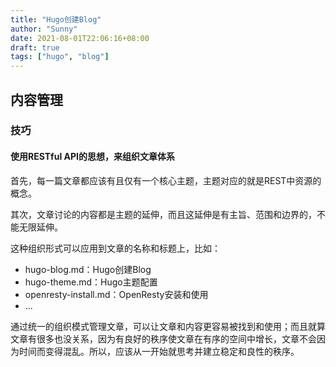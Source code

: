 ```yaml
---
title: "Hugo创建Blog"
author: "Sunny"
date: 2021-08-01T22:06:16+08:00
draft: true
tags: ["hugo", "blog"]
---
```


## 内容管理

### 技巧

#### 使用RESTful API的思想，来组织文章体系

首先，每一篇文章都应该有且仅有一个核心主题，主题对应的就是REST中资源的概念。

其次，文章讨论的内容都是主题的延伸，而且这延伸是有主旨、范围和边界的，不能无限延伸。

这种组织形式可以应用到文章的名称和标题上，比如：

- hugo-blog.md：Hugo创建Blog
- hugo-theme.md：Hugo主题配置
- openresty-install.md：OpenResty安装和使用
- ...

通过统一的组织模式管理文章，可以让文章和内容更容易被找到和使用；而且就算文章有很多也没关系，因为有良好的秩序使文章在有序的空间中增长，文章不会因为时间而变得混乱。所以，应该从一开始就思考并建立稳定和良性的秩序。

